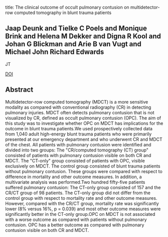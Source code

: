 title: The clinical outcome of occult pulmonary contusion on multidetector-row computed tomography in blunt trauma patients

## Jaap Deunk and Tielke C Poels and Monique Brink and Helena M Dekker and Digna R Kool and Johan G Blickman and Arie B van Vugt and Michael John Richard Edwards
JT

<a href="https://doi.org/10.1097/TA.0b013e3181a7bdbd">DOI</a>

## Abstract
Multidetector-row computed tomography (MDCT) is a more sensitive modality as compared with conventional radiography (CR) in detecting pulmonary injuries. MDCT often detects pulmonary contusion that is not visualized by CR, defined as occult pulmonary contusion (OPC). The aim of this study was to investigate whether OPC on MDCT has implications for the outcome in blunt trauma patients.We used prospectively collected data from 1,040 adult high-energy blunt trauma patients who were primarily presented at our emergency department and who underwent CR and MDCT of the chest. All patients with pulmonary contusion were identified and divided into two groups: The "CR/computed tomography (CT) group" consisted of patients with pulmonary contusion visible on both CR and MDCT. The "CT-only" group consisted of patients with OPC, visible exclusively on MDCT. The control group consisted of blunt trauma patients without pulmonary contusion. These groups were compared with respect to difference in mortality and other outcome measures. In addition, a multivariate analysis was performed.Two hundred fifty-five patients suffered pulmonary contusion: The CT-only group consisted of 157 and the CR/CT group of 98 patients. The CT-only group did not differ from the control group with respect to mortality rate and other outcome measures. However, compared with the CR/CT group, mortality rate was significantly lower (8% versus 16%, p = 0.039) and most other outcome measures were significantly better in the CT-only group.OPC on MDCT is not associated with a worse outcome as compared with patients without pulmonary contusion. OPC has a better outcome as compared with pulmonary contusion visible on both CR and MDCT.

